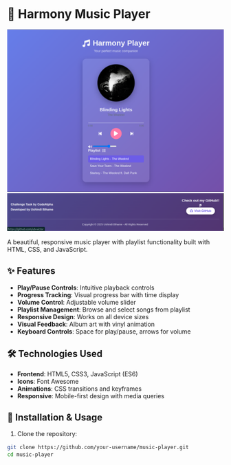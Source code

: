 # 🎵 Harmony Music Player

![Music Player Screenshot](images/harmony0.png)
![Music Player Screenshot](images/harmony1.png)


A beautiful, responsive music player with playlist functionality built with HTML, CSS, and JavaScript.

## ✨ Features

- **Play/Pause Controls**: Intuitive playback controls
- **Progress Tracking**: Visual progress bar with time display
- **Volume Control**: Adjustable volume slider
- **Playlist Management**: Browse and select songs from playlist
- **Responsive Design**: Works on all device sizes
- **Visual Feedback**: Album art with vinyl animation
- **Keyboard Controls**: Space for play/pause, arrows for volume

## 🛠️ Technologies Used

- **Frontend**: HTML5, CSS3, JavaScript (ES6)
- **Icons**: Font Awesome
- **Animations**: CSS transitions and keyframes
- **Responsive**: Mobile-first design with media queries

## 🚀 Installation & Usage

1. Clone the repository:
```bash
git clone https://github.com/your-username/music-player.git
cd music-player